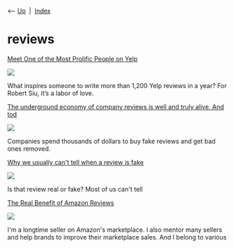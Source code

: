 <div class="nav">

⟵ [Up](index.html)  \|  [Index](index.html)

</div>

# reviews

<div class="cards">

<div class="card">

<div class="card-title">

[Meet One of the Most Prolific People on
Yelp](https://www.eater.com/24200490/yelp-elite-frequent-reviewer-interviewer)

</div>

<div class="card-image">

[![](https://cdn.vox-cdn.com/thumbor/PjWMxk77ylGH80Fpcyz8W8qB09I=/0x31:1600x869/fit-in/1200x630/cdn.vox-cdn.com/uploads/chorus_asset/file/25534887/yelpppp_top_yelper__1_.png)](https://www.eater.com/24200490/yelp-elite-frequent-reviewer-interviewer)

</div>

What inspires someone to write more than 1,200 Yelp reviews in a year?
For Robert Siu, it’s a labor of love.

</div>

<div class="card">

<div class="card-title">

[The underground economy of company reviews is well and truly alive. And
tod](https://link.sbstck.com/redirect/3aa9d4ce-9e6f-4d77-9b3f-1ad59f4505ce?j=eyJ1Ijoib2M1ZCJ9.6RI8bKqkPfjslAbXhUVKrkrSWm-QGIMChpLXQrmwskM)

</div>

<div class="card-image">

[![](https://careerfairss.s3.us-east-2.amazonaws.com/company_reviews/company_reviews_banner.png)](https://link.sbstck.com/redirect/3aa9d4ce-9e6f-4d77-9b3f-1ad59f4505ce?j=eyJ1Ijoib2M1ZCJ9.6RI8bKqkPfjslAbXhUVKrkrSWm-QGIMChpLXQrmwskM)

</div>

Companies spend thousands of dollars to buy fake reviews and get bad
ones removed.

</div>

<div class="card">

<div class="card-title">

[Why we usually can't tell when a review is
fake](http://npr.org/sections/money/2023/03/07/1160721021/why-we-usually-cant-tell-when-a-review-is-fake)

</div>

<div class="card-image">

[![](https://media.npr.org/assets/img/2023/03/02/rating-gf5a397e59_1920_wide-3de8bb11045ade841fa6a1c8032e948409e6badc.jpg?s=1400&c=100&f=jpeg)](http://npr.org/sections/money/2023/03/07/1160721021/why-we-usually-cant-tell-when-a-review-is-fake)

</div>

Is that review real or fake? Most of us can't tell

</div>

<div class="card">

<div class="card-title">

[The Real Benefit of Amazon
Reviews](https://www.practicalecommerce.com/real-benefit-amazon-reviews)

</div>

<div class="card-image">

[![](https://www.practicalecommerce.com/wp-content/uploads/2018/06/The-Real-Benefit-of-Amazon-Reviews.jpg)](https://www.practicalecommerce.com/real-benefit-amazon-reviews)

</div>

I'm a longtime seller on Amazon's marketplace. I also mentor many
sellers and help brands to improve their marketplace sales. And I belong
to various

</div>

</div>
